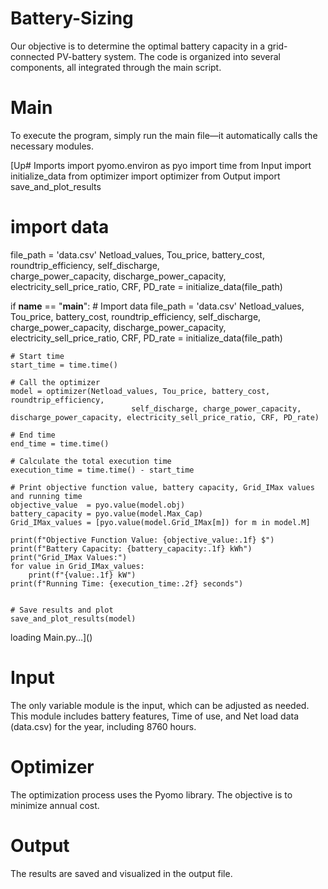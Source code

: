 # Battery-Sizing
Our objective is to determine the optimal battery capacity in a grid-connected PV-battery system. The code is organized into several components, all integrated through the  main script.
# Main 
To execute the program, simply run the main file—it automatically calls the necessary modules. 

[Up# Imports
import pyomo.environ as pyo
import time
from Input import initialize_data
from optimizer import optimizer
from Output import save_and_plot_results

# import data
file_path = 'data.csv'
Netload_values, Tou_price, battery_cost, roundtrip_efficiency, self_discharge, \
 charge_power_capacity, discharge_power_capacity, electricity_sell_price_ratio, CRF, PD_rate = initialize_data(file_path)

if __name__ == "__main__":
    # Import data
    file_path = 'data.csv'
    Netload_values, Tou_price, battery_cost, roundtrip_efficiency, self_discharge, \
    charge_power_capacity, discharge_power_capacity, electricity_sell_price_ratio, CRF, PD_rate = initialize_data(file_path)

    # Start time
    start_time = time.time()

    # Call the optimizer
    model = optimizer(Netload_values, Tou_price, battery_cost, roundtrip_efficiency, 
                               self_discharge, charge_power_capacity, discharge_power_capacity, electricity_sell_price_ratio, CRF, PD_rate)

    # End time
    end_time = time.time()

    # Calculate the total execution time
    execution_time = time.time() - start_time

    # Print objective function value, battery capacity, Grid_IMax values and running time
    objective_value  = pyo.value(model.obj)
    battery_capacity = pyo.value(model.Max_Cap)
    Grid_IMax_values = [pyo.value(model.Grid_IMax[m]) for m in model.M]
    
    print(f"Objective Function Value: {objective_value:.1f} $")
    print(f"Battery Capacity: {battery_capacity:.1f} kWh")
    print("Grid_IMax Values:")
    for value in Grid_IMax_values:
        print(f"{value:.1f} kW")
    print(f"Running Time: {execution_time:.2f} seconds")


    # Save results and plot
    save_and_plot_results(model)



loading Main.py…]()


# Input
The only variable module is the input, which can be adjusted as needed. This module includes battery features, Time of use, and Net load data (data.csv) for the year, including 8760 hours.
# Optimizer
The optimization process uses the Pyomo library. The objective is to minimize annual cost.
# Output
The results are saved and visualized in the output file.
